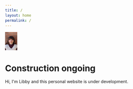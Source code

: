 ```yaml
---
title: /
layout: home
permalink: /
---
```


<img src="graphics/headshot.jpg" alt="Headshot" width=40 height=60>

# Construction ongoing
Hi, I'm Libby and this personal website is under development. 


